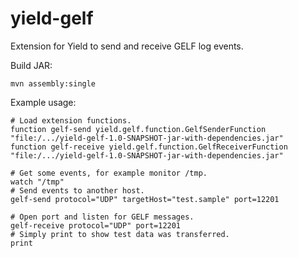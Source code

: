 # yield-gelf
Extension for Yield to send and receive GELF log events.

Build JAR:
```
mvn assembly:single
```

Example usage:
```
# Load extension functions.
function gelf-send yield.gelf.function.GelfSenderFunction "file:/.../yield-gelf-1.0-SNAPSHOT-jar-with-dependencies.jar"
function gelf-receive yield.gelf.function.GelfReceiverFunction "file:/.../yield-gelf-1.0-SNAPSHOT-jar-with-dependencies.jar"

# Get some events, for example monitor /tmp.
watch "/tmp"
# Send events to another host.
gelf-send protocol="UDP" targetHost="test.sample" port=12201

# Open port and listen for GELF messages.
gelf-receive protocol="UDP" port=12201
# Simply print to show test data was transferred.
print
```
